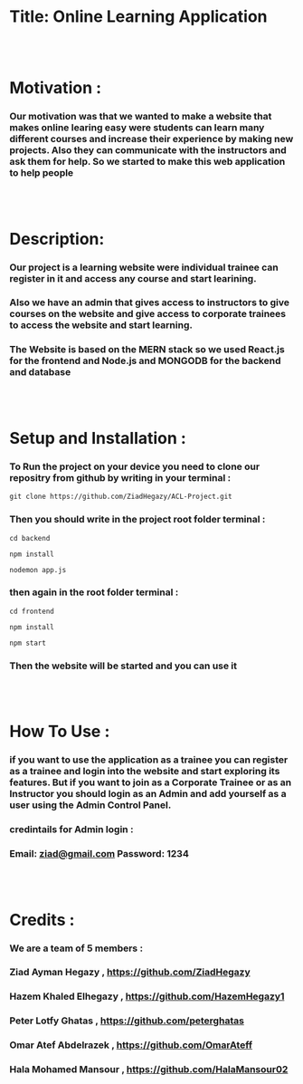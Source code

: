 # Title:  Online Learning Application

<br></br>

# Motivation :
### Our motivation was that we wanted to make a website that makes online learing easy were students can learn many different courses and increase their experience by making new projects. Also they can communicate with the instructors and ask them for help. So we started to make this web application to help people

<br></br>

# Description:

### Our project is a learning website were individual trainee can register in it and access any course and start learining. 
### Also we have an admin that gives access to instructors to give courses on the website and give access to corporate trainees to access the website and start learning.
### The Website is based on the MERN stack so we used React.js for the frontend and Node.js and MONGODB for the backend and database
<br></br>

# Setup and Installation :
### To Run the project on your device you need to clone our repositry from github by writing in your terminal :
 `git clone https://github.com/ZiadHegazy/ACL-Project.git`
### Then you should write in the project root folder terminal :
 `cd backend` 

 `npm install`

 `nodemon app.js`
### then again in the root folder terminal :
`cd frontend`

`npm install`

`npm start`

### Then the website will be started and you can use it

<br></br>

# How To Use :

### if you want to use the application as a trainee you can register as a trainee and login into the website and start exploring its features. But if you want to join as a Corporate Trainee or as an Instructor you should login as an Admin and add yourself as a user using the Admin Control Panel.
### credintails for Admin login : 
### Email: ziad@gmail.com  Password: 1234

<br></br>

# Credits :
### We are a team of 5 members :
### Ziad Ayman Hegazy ,  https://github.com/ZiadHegazy
### Hazem Khaled Elhegazy , https://github.com/HazemHegazy1
### Peter Lotfy Ghatas , https://github.com/peterghatas
### Omar Atef Abdelrazek , https://github.com/OmarAteff
### Hala Mohamed Mansour , https://github.com/HalaMansour02
